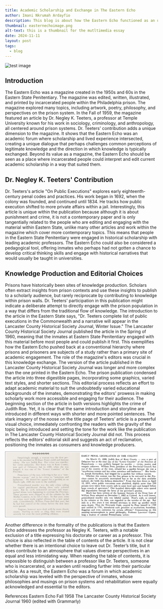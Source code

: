 ```yaml
---
title: Academic Scholarship and Exchange in The Eastern Echo
author: Imani Nkrumah Ardayfio
description: This blog is about how the Eastern Echo functioned as an unexpected academic forum that facilitated a unique exchange of knowledge between prisoners and scholars
thumbnail: easternechoimage.png
alt-text: this is a thumbnail for the mutltimedia essay
date: 2024-11-11
layout: post
tags:
  - blog
---
```


![test image](/assets/img/easternechoimage.png)

## **Introduction**

The Eastern Echo was a magazine created in the 1950s and 60s in the Eastern State Penitentiary. The magazine was edited, written, illustrated, and printed by incarcerated people within the Philadelphia prison. The magazine explored many topics, including artwork, poetry, philosophy, and perspectives on the prison system. In the Fall of 1959, the magazine featured an article by Dr. Negley K. Teeters, a professor at Temple University known for his work in sociology, criminology, and anthropology, all centered around prison systems. Dr. Teeters' contribution adds a unique dimension to the magazine. It shows that the Eastern Echo was an academic forum where scholarship and lived experience intersected, creating a unique dialogue that perhaps challenges common perceptions of legitimate knowledge and the direction in which knowledge is typically exchanged. Beyond its value as a magazine, the Eastern Echo should be seen as a place where incarcerated people could interpret and edit current academic scholarship in a way that suited them. 

## **Dr. Negley K. Teeters' Contribution**
Dr. Teeters's article "On Public Executions" explores early eighteenth-century penal codes and practices. His work began in 1692, when the colony was founded, and continued until 1834. He tracks how public execution shifted to more private affairs within a jail. Interestingly, this article is unique within the publication because although it is about punishment and crime, it is not a contemporary paper and is only tangentially related to the people who are editing and engaging with the material within Eastern State, unlike many other articles and work within the magazine which cover more contemporary topics. This means that people in the Eastern State Penitentiary were engaged in historical scholarship with leading academic professors. The Eastern Echo could also be considered a pedagogical tool, offering inmates who perhaps had not gotten a chance to develop critical thinking skills and engage with historical narratives that would usually be taught in universities. 

## **Knowledge Production and Editorial Choices**
Prisons have historically been sites of knowledge production. Scholars often extract insights from prison contexts and use these insights to publish to a scholarly audience,  but rarely reciprocate by contributing to knowledge within prison walls. Dr. Teeters' participation in this publication might indicate a deliberate attempt to directly engage with the prison population in a way that differs from the traditional flow of knowledge. The introduction to the article in the Eastern State says, "Dr. Teeters complete list of public executions in the Commonwealth and a narrative will appear in the Lancaster County Historical Society Journal, Winter Issue." The Lancaster County Historical Society Journal published the article in the Spring of 1960, meaning that the inmates at Eastern State Penitentiary engaged with this material before most people and could publish it first. This exemplifies how the Eastern Echo pushed back at a conventional hierarchy where prisons and prisoners are subjects of a study rather than a primary site of academic engagement. 
The role of the magazine's editors was crucial in this knowledge exchange. The version of the article published in the Lancaster County Historical Society Journal was longer and more complex than the one printed in the Eastern Echo. The prison publication condensed the article into three digestible pages, incorporating some graphics, varied text styles, and shorter sections. This editorial process reflects an effort to adapt academic material to suit the undoubtedly varied educational backgrounds of the inmates, demonstrating the editors' prowess in making scholarly work more accessible and engaging for their audience. The beginning section of the article in both versions highlights the crime of Judith Roe. Yet, it is clear that the same introduction and storyline are introduced in different ways with shorter and more pointed sentences. The stark imagery of the noose on the title page of Teeters’ article is a powerful visual choice, immediately confronting the readers with the gravity of the topic being introduced and setting the tone for the work like the publication in The Lancaster County Historical Society Journal did not. This process reflects the editors’ editorial skill and suggests an act of reclamation, positioning the inmates as consumers and knowledge producers.

![Alt text for the image](/assets/img/judithroeimage.png)

Another difference in the formality of the publications is that the Eastern Echo addresses the professor as Negley K. Teeters, with a notable exclusion of a title expressing his doctorate or career as a professor. This choice is also reflected in the table of contents of the article. It is not clear whether there is an intentional choice to leave out Dr. Teeter’s title, but it does contribute to an atmosphere that values diverse perspectives in an equal and less intimidating way. When reading the table of contents, it is impossible to distinguish between a professor like Dr. Teeters, someone who is incarcerated, or a warden until reading further into their particular article. As a result, the Eastern Echo was a forum in which academic scholarship was leveled with the perspective of inmates, whose philosophies and musings on prison systems and rehabilitation were equally acknowledged and essential to the editors. 

References
Eastern Echo Fall 1958
The Lancaster County Historical Society Journal 1960
(edited with Grammarly)
